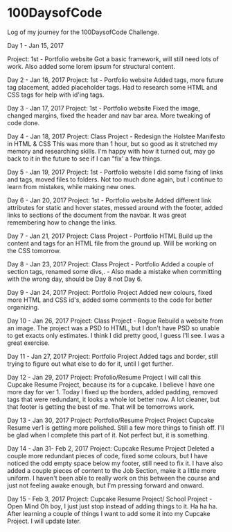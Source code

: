 # 100DaysofCode
Log of my journey for the 100DaysofCode Challenge.


Day 1 - Jan 15, 2017

Project: 1st - Portfolio website
Got a basic framework, will still need lots of work. Also added some lorem ipsum for structural content.


Day 2 - Jan 16, 2017
Project: 1st - Portfolio website
Added tags, more future tag placement, added placeholder tags.
Had to research some HTML and CSS tags for help with id'ing tags.


Day 3 - Jan 17, 2017
Project: 1st - Portfolio website
Fixed the image, changed margins, fixed the header and nav bar area. More tweaking of code done.

Day 4 - Jan 18, 2017
Project: Class Project - Redesign the Holstee Manifesto in HTML & CSS
This was more than 1 hour, but so good as it stretched my memory and researching skills. I'm happy with how it turned out, may go back to it in the future to see if I can "fix' a few things.

Day 5 - Jan 19, 2017
Project: 1st - Portfolio website
I did some fixing of links and tags, moved files to folders.
Not too much done again, but I continue to learn from mistakes, while making new ones.

Day 6 - Jan 20, 2017
Project: 1st - Portfolio website
Added different link attributes for static and hover states, messed around with the footer, added links to sections of the document from the navbar.
It was great remembering how to change the links.

Day 7 - Jan 21, 2017
Project: Class Project - Portfolio HTML
Build up the content and tags for an HTML file from the ground up. Will be working on the CSS tomorrow.

Day 8 - Jan 23, 2017
Project: Class Project - Portfolio
Added a couple of section tags, renamed some divs,. - Also made a mistake when committing with the wrong day, should be Day 8 not Day 6.

Day 9 - Jan 24, 2017
Project: Portfolio Project
Added new colours, fixed more HTML and CSS id's, added some comments to the code for better organizing.

Day 10 - Jan 26, 2017
Project: Class Project - Rogue
Rebuild a website from an image. The project was a PSD to HTML, but I don't have PSD so unable to get exacts only estimates. I think I did pretty good, I guess I'll see. I was a great exercise.


Day 11 - Jan 27, 2017
Project: Portfolio Project
Added tags and border, still trying to figure out what else to do for it, until I get further.

Day 12 - Jan 29, 2017
Project: Profolio/Resume Project
I will call this Cupcake Resume Project, because its for a cupcake. I believe I have one more day for ver 1.
Today I fixed up the borders, added padding, removed tags that were redundant, it looks a whole lot better now. A lot cleaner, but that footer is getting the best of me. That will be tomorrows work.

Day 13 - Jan 30, 2017
Project: Portfolio/Resume Project
Project Cupcake Resume ver1 is getting more polished. Still a few more things to finish off.
I'll be glad when I complete this part of it. Not perfect but, it is something.

Day 14 - Jan 31- Feb 2, 2017
Project: Cupcake Resume Project
Deleted a couple more redundant pieces of code, fixed some colours, but I have noticed the odd empty space below my footer, still need to fix it. I have also added a couple pieces of content to the Job Section, make it a little more uniform.
I haven't been able to really work on this between the course and just not feeling awake enough, but I'm pressing forward and onward.

Day 15 - Feb 3, 2017
Project: Cupcake Resume Project/ School Project - Open Mind
Oh boy, I just just stop instead of adding things to it. Ha ha ha. After learning a couple of things I want to add some it into my Cupcake Project.
I will update later.

